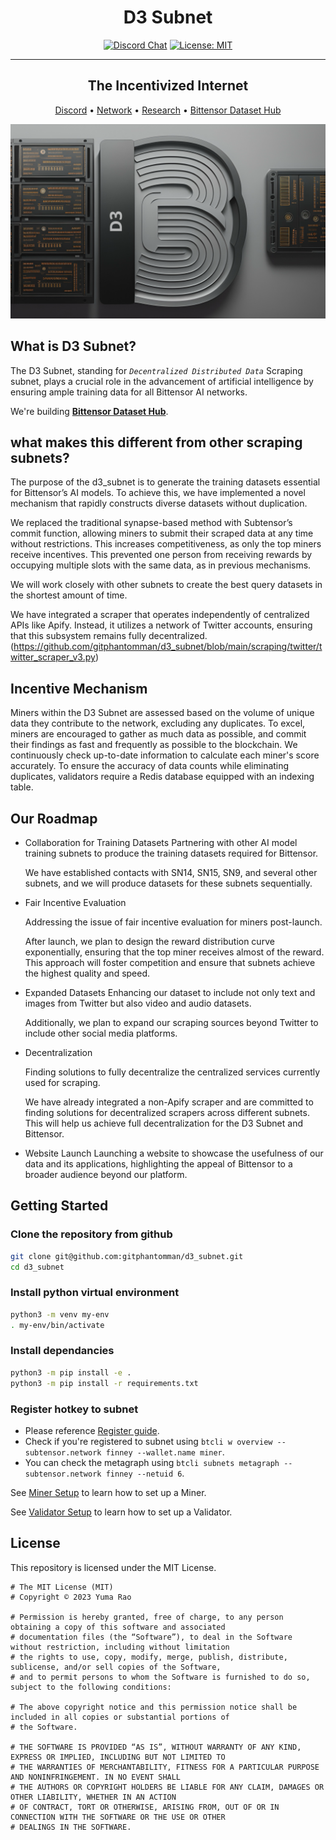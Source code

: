 <div align="center">

# **D3 Subnet** <!-- omit in toc -->
[![Discord Chat](https://img.shields.io/badge/chat-25519-blue)](https://discord.gg/bittensor)
[![License: MIT](https://img.shields.io/badge/License-MIT-yellow.svg)](https://opensource.org/licenses/MIT) 

---
    
## The Incentivized Internet <!-- omit in toc -->

[Discord](https://discord.gg/bittensor) • [Network](https://taostats.io/) • [Research](https://bittensor.com/whitepaper) • [Bittensor Dataset Hub](https://huggingface.co/bittensor-dataset)
</div>

![d3 image](docs/d3.png)
## What is D3 Subnet?

The D3 Subnet, standing for *`Decentralized Distributed Data`* Scraping subnet, plays a crucial role in the advancement of artificial intelligence by ensuring ample training data for all Bittensor AI networks.

We're building **[Bittensor Dataset Hub](https://huggingface.co/bittensor-dataset)**.

##  what makes this different from other scraping subnets?

The purpose of the d3_subnet is to generate the training datasets essential for Bittensor’s AI models. To achieve this, we have implemented a novel mechanism that rapidly constructs diverse datasets without duplication.

We replaced the traditional synapse-based method with Subtensor’s commit function, allowing miners to submit their scraped data at any time without restrictions. This increases competitiveness, as only the top miners receive incentives. This prevented one person from receiving rewards by occupying multiple slots with the same data, as in previous mechanisms.

We will work closely with other subnets to create the best query datasets in the shortest amount of time.

We have integrated a scraper that operates independently of centralized APIs like Apify. Instead, it utilizes a network of Twitter accounts, ensuring that this subsystem remains fully decentralized. (https://github.com/gitphantomman/d3_subnet/blob/main/scraping/twitter/twitter_scraper_v3.py)


## Incentive Mechanism

Miners within the D3 Subnet are assessed based on the volume of unique data they contribute to the network, excluding any duplicates. To excel, miners are encouraged to gather as much data as possible, and commit their findings as fast and frequently as possible to the blockchain. 
We continuously check up-to-date information to calculate each miner's score accurately. 
To ensure the accuracy of data counts while eliminating duplicates, validators require a Redis database equipped with an indexing table.

## Our Roadmap

- Collaboration for Training Datasets
    Partnering with other AI model training subnets to produce the training datasets required for Bittensor.
    
    We have established contacts with SN14, SN15, SN9, and several other subnets, and we will produce datasets for these subnets sequentially.

- Fair Incentive Evaluation

    Addressing the issue of fair incentive evaluation for miners post-launch.

    After launch, we plan to design the reward distribution curve exponentially, ensuring that the top miner receives almost of the reward. This approach will foster competition and ensure that subnets achieve the highest quality and speed.


- Expanded Datasets
    Enhancing our dataset to include not only text and images from Twitter but also video and audio datasets.
    
    Additionally, we plan to expand our scraping sources beyond Twitter to include other social media platforms.

- Decentralization

    Finding solutions to fully decentralize the centralized services currently used for scraping.

    We have already integrated a non-Apify scraper and are committed to finding solutions for decentralized scrapers across different subnets. This will help us achieve full decentralization for the D3 Subnet and Bittensor.
- Website Launch
    Launching a website to showcase the usefulness of our data and its applications, highlighting the appeal of Bittensor to a broader audience beyond our platform.

## Getting Started

### Clone the repository from github

```bash
git clone git@github.com:gitphantomman/d3_subnet.git
cd d3_subnet
```

### Install python virtual environment

```bash
python3 -m venv my-env
. my-env/bin/activate
```

### Install dependancies

```bash
python3 -m pip install -e .
python3 -m pip install -r requirements.txt
```

### Register hotkey to subnet

- Please reference [Register guide](https://docs.bittensor.com/subnets/register-validate-mine).
- Check if you're registered to subnet using `btcli w overview --subtensor.network finney --wallet.name miner`.
- You can check the metagraph using `btcli subnets metagraph --subtensor.network finney --netuid 6`.

See [Miner Setup](docs/miner.md) to learn how to set up a Miner.

See [Validator Setup](docs/validator.md) to learn how to set up a Validator.



## License
This repository is licensed under the MIT License.
```text
# The MIT License (MIT)
# Copyright © 2023 Yuma Rao

# Permission is hereby granted, free of charge, to any person obtaining a copy of this software and associated
# documentation files (the “Software”), to deal in the Software without restriction, including without limitation
# the rights to use, copy, modify, merge, publish, distribute, sublicense, and/or sell copies of the Software,
# and to permit persons to whom the Software is furnished to do so, subject to the following conditions:

# The above copyright notice and this permission notice shall be included in all copies or substantial portions of
# the Software.

# THE SOFTWARE IS PROVIDED “AS IS”, WITHOUT WARRANTY OF ANY KIND, EXPRESS OR IMPLIED, INCLUDING BUT NOT LIMITED TO
# THE WARRANTIES OF MERCHANTABILITY, FITNESS FOR A PARTICULAR PURPOSE AND NONINFRINGEMENT. IN NO EVENT SHALL
# THE AUTHORS OR COPYRIGHT HOLDERS BE LIABLE FOR ANY CLAIM, DAMAGES OR OTHER LIABILITY, WHETHER IN AN ACTION
# OF CONTRACT, TORT OR OTHERWISE, ARISING FROM, OUT OF OR IN CONNECTION WITH THE SOFTWARE OR THE USE OR OTHER
# DEALINGS IN THE SOFTWARE.
```

